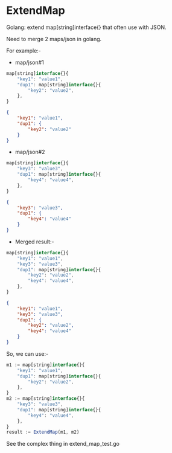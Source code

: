 # ExtendMap
Golang: extend map[string]interface{} that often use with JSON.

Need to merge 2 maps/json in golang.

For example:-

* map/json#1
```javascript
map[string]interface{}{
    "key1": "value1",
    "dup1": map[string]interface{}{
        "key2": "value2",
    },
}
```
```json
{
    "key1": "value1",
    "dup1": {
        "key2": "value2"
    }
}
```

* map/json#2
```javascript
map[string]interface{}{
    "key3": "value3",
    "dup1": map[string]interface{}{
        "key4": "value4",
    },
}
```
```json
{
    "key3": "value3",
    "dup1": {
        "key4": "value4"
    }
}
```

* Merged result:-
```javascript
map[string]interface{}{
    "key1": "value1",
    "key3": "value3",
    "dup1": map[string]interface{}{
        "key2": "value2",
        "key4": "value4",
    },
}
```
```json
{
    "key1": "value1",
    "key3": "value3",
    "dup1": {
        "key2": "value2",
        "key4": "value4"
    }
}
```

So, we can use:-
```javascript
m1 := map[string]interface{}{
    "key1": "value1",
    "dup1": map[string]interface{}{
        "key2": "value2",
    },
}
m2 := map[string]interface{}{
    "key3": "value3",
    "dup1": map[string]interface{}{
        "key4": "value4",
    },
}
result := ExtendMap(m1, m2)
```

See the complex thing in extend_map_test.go
